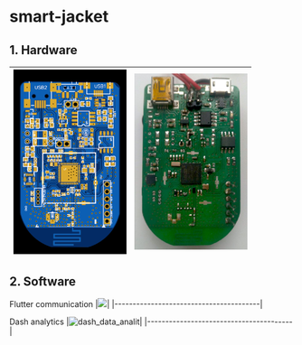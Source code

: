 # smart-jacket
## 1. Hardware
  | <img src="/Hardware/view.png" width="200" /> | <img src="/Hardware/assemb_board.jpg" width="200" /> |
  |----------------------------------------|----------------------------------------|

## 2. Software
  Flutter communication
  |<img src= "https://user-images.githubusercontent.com/73643145/136924515-f65f8352-eae1-4712-b7b4-9862755d9dff.gif"  width="320"/>|
  |----------------------------------------|
  

  
  Dash analytics
   |![dash_data_analit](https://user-images.githubusercontent.com/73643145/136027669-c8859045-085c-4967-882e-190111af3acc.gif)|
   |----------------------------------------|
